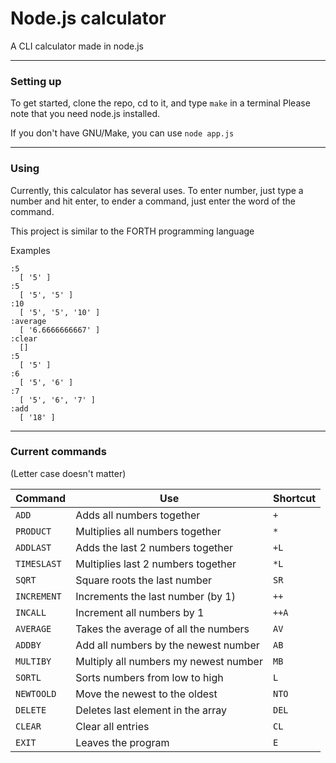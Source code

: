 # Node.js calculator
A CLI calculator made in node.js

---

### Setting up
To get started, clone the repo, cd to it, and type `make` in a terminal
Please note that you need node.js installed.

If you don't have GNU/Make, you can use `node app.js`

---

### Using
Currently, this calculator has several uses.
To enter number, just type a number and hit enter, to ender a command,
just enter the word of the command.

This project is similar to the FORTH programming language

Examples
```
:5
  [ '5' ]
:5
  [ '5', '5' ]
:10
  [ '5', '5', '10' ]
:average
  [ '6.6666666667' ]
:clear
  []
:5
  [ '5' ]
:6
  [ '5', '6' ]
:7
  [ '5', '6', '7' ]
:add
  [ '18' ]
```

---


### Current commands
(Letter case doesn't matter)

| Command     | Use                                   | Shortcut
|-------------|---------------------------------------|---------
| `ADD`       | Adds all numbers together             | `+`
| `PRODUCT`   | Multiplies all numbers together       | `*`
| `ADDLAST`   | Adds the last 2 numbers together      | `+L`
| `TIMESLAST` | Multiplies last 2 numbers together    | `*L`
| `SQRT`      | Square roots the last number          | `SR`
| `INCREMENT` | Increments the last number (by 1)     | `++`
| `INCALL`    | Increment all numbers by 1            | `++A`
| `AVERAGE`   | Takes the average of all the numbers  | `AV`
| `ADDBY`     | Add all numbers by the newest number  | `AB`
| `MULTIBY`   | Multiply all numbers my newest number | `MB`
| `SORTL`     | Sorts numbers from low to high        | `L`
| `NEWTOOLD`  | Move the newest to the oldest         | `NTO`
| `DELETE`    | Deletes last element in the array     | `DEL`
| `CLEAR`     | Clear all entries                     | `CL`
| `EXIT`      | Leaves the program                    | `E`
